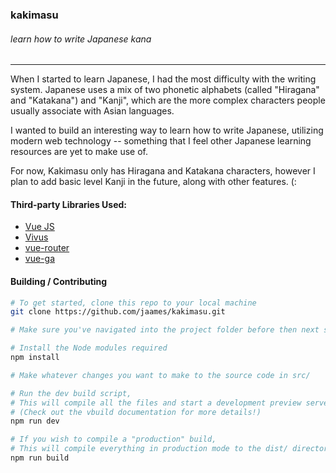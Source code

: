 ###    kakimasu
###### learn how to write Japanese kana
___

When I started to learn Japanese, I had the most difficulty with the writing system. Japanese uses a mix of two phonetic alphabets (called "Hiragana" and "Katakana") and "Kanji", which are the more complex characters people usually associate with Asian languages.

I wanted to build an interesting way to learn how to write Japanese, utilizing modern web technology -- something that I feel other Japanese learning resources are yet to make use of.

For now, Kakimasu only has Hiragana and Katakana characters, however I plan to add basic level Kanji in the future, along with other features. (:

#### Third-party Libraries Used:

- [Vue JS](http://vuejs.org/)
- [Vivus](https://github.com/maxwellito/vivus)
- [vue-router](https://github.com/vuejs/vue-router)
- [vue-ga](https://github.com/egoist/vue-ga)

#### Building / Contributing

```bash
# To get started, clone this repo to your local machine
git clone https://github.com/jaames/kakimasu.git

# Make sure you've navigated into the project folder before then next steps

# Install the Node modules required
npm install

# Make whatever changes you want to make to the source code in src/

# Run the dev build script,
# This will compile all the files and start a development preview server on port 4000
# (Check out the vbuild documentation for more details!)
npm run dev

# If you wish to compile a "production" build,
# This will compile everything in production mode to the dist/ directory
npm run build
```
